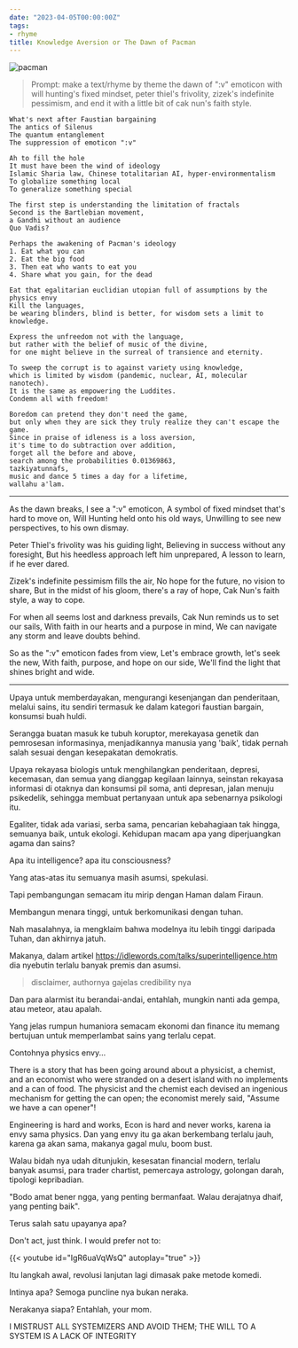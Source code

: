 ```yaml
---
date: "2023-04-05T00:00:00Z"
tags:
- rhyme
title: Knowledge Aversion or The Dawn of Pacman
---
```


![pacman](https://catatankemalasan.files.wordpress.com/2023/07/4324eef5-94c3-40fc-9beb-d3346f0f2ac2.jpg)

> Prompt: make a text/rhyme by theme the dawn of ":v" emoticon with will hunting's fixed mindset, peter thiel's frivolity, zizek's indefinite pessimism, and end it with a little bit of cak nun's faith style.

```text
What's next after Faustian bargaining
The antics of Silenus
The quantum entanglement
The suppression of emoticon ":v"

Ah to fill the hole
It must have been the wind of ideology
Islamic Sharia law, Chinese totalitarian AI, hyper-environmentalism
To globalize something local
To generalize something special

The first step is understanding the limitation of fractals
Second is the Bartlebian movement, 
a Gandhi without an audience
Quo Vadis?

Perhaps the awakening of Pacman's ideology
1. Eat what you can
2. Eat the big food
3. Then eat who wants to eat you
4. Share what you gain, for the dead

Eat that egalitarian euclidian utopian full of assumptions by the physics envy
Kill the languages, 
be wearing blinders, blind is better, for wisdom sets a limit to knowledge.

Express the unfreedom not with the language, 
but rather with the belief of music of the divine, 
for one might believe in the surreal of transience and eternity.

To sweep the corrupt is to against variety using knowledge, 
which is limited by wisdom (pandemic, nuclear, AI, molecular nanotech). 
It is the same as empowering the Luddites. 
Condemn all with freedom!

Boredom can pretend they don't need the game, 
but only when they are sick they truly realize they can't escape the game. 
Since in praise of idleness is a loss aversion, 
it's time to do subtraction over addition, 
forget all the before and above, 
search among the probabilities 0.01369863, 
tazkiyatunnafs, 
music and dance 5 times a day for a lifetime, 
wallahu a'lam.
```

---

As the dawn breaks, I see a ":v" emoticon,
A symbol of fixed mindset that's hard to move on,
Will Hunting held onto his old ways,
Unwilling to see new perspectives, to his own dismay.

Peter Thiel's frivolity was his guiding light,
Believing in success without any foresight,
But his heedless approach left him unprepared,
A lesson to learn, if he ever dared.

Zizek's indefinite pessimism fills the air,
No hope for the future, no vision to share,
But in the midst of his gloom, there's a ray of hope,
Cak Nun's faith style, a way to cope.

For when all seems lost and darkness prevails,
Cak Nun reminds us to set our sails,
With faith in our hearts and a purpose in mind,
We can navigate any storm and leave doubts behind.

So as the ":v" emoticon fades from view,
Let's embrace growth, let's seek the new,
With faith, purpose, and hope on our side,
We'll find the light that shines bright and wide.

---

Upaya untuk memberdayakan, mengurangi kesenjangan dan penderitaan, melalui sains, itu sendiri termasuk ke dalam kategori faustian bargain, konsumsi buah huldi. 

Serangga buatan masuk ke tubuh koruptor, merekayasa genetik dan pemrosesan informasinya, menjadikannya manusia yang 'baik', tidak pernah salah sesuai dengan kesepakatan demokratis. 

Upaya rekayasa biologis untuk menghilangkan penderitaan, depresi, kecemasan, dan semua yang dianggap kegilaan lainnya, seinstan rekayasa informasi di otaknya dan konsumsi pil soma, anti depresan, jalan menuju psikedelik, sehingga membuat pertanyaan untuk apa sebenarnya psikologi itu. 

Egaliter, tidak ada variasi, serba sama, pencarian kebahagiaan tak hingga, semuanya baik, untuk ekologi. Kehidupan macam apa yang diperjuangkan agama dan sains?

Apa itu intelligence? apa itu consciousness?

Yang atas-atas itu semuanya masih asumsi, spekulasi. 

Tapi pembangungan semacam itu mirip dengan Haman dalam Firaun.

Membangun menara tinggi, untuk berkomunikasi dengan tuhan. 

Nah masalahnya, ia mengklaim bahwa modelnya itu lebih tinggi daripada Tuhan, dan akhirnya jatuh. 

Makanya, dalam artikel https://idlewords.com/talks/superintelligence.htm dia nyebutin terlalu banyak premis dan asumsi. 

> disclaimer, authornya gajelas credibility nya

Dan para alarmist itu berandai-andai, entahlah, mungkin nanti ada gempa, atau meteor, atau apalah. 

Yang jelas rumpun humaniora semacam ekonomi dan finance itu memang bertujuan untuk memperlambat sains yang terlalu cepat. 

Contohnya physics envy...

There is a story that has been going around about a physicist, a chemist, and an economist who were stranded on a desert island with no implements and a can of food. The physicist and the chemist each devised an ingenious mechanism for getting the can open; the economist merely said, "Assume we have a can opener"!

Engineering is hard and works, Econ is hard and never works, karena ia envy sama physics. Dan yang envy itu ga akan berkembang terlalu jauh, karena ga akan sama, makanya gagal mulu, boom bust.

Walau bidah nya udah ditunjukin, kesesatan financial modern, terlalu banyak asumsi, para trader chartist, pemercaya astrology, golongan darah, tipologi kepribadian. 

"Bodo amat bener ngga, yang penting bermanfaat. Walau derajatnya dhaif, yang penting baik".

Terus salah satu upayanya apa?

Don't act, just think. I would prefer not to: 

{{< youtube id="IgR6uaVqWsQ" autoplay="true" >}}

Itu langkah awal, revolusi lanjutan lagi dimasak pake metode komedi.

Intinya apa? Semoga puncline nya bukan neraka. 

Nerakanya siapa? Entahlah, your mom.

I MISTRUST ALL SYSTEMIZERS AND AVOID THEM; THE WILL TO A SYSTEM IS A LACK OF INTEGRITY